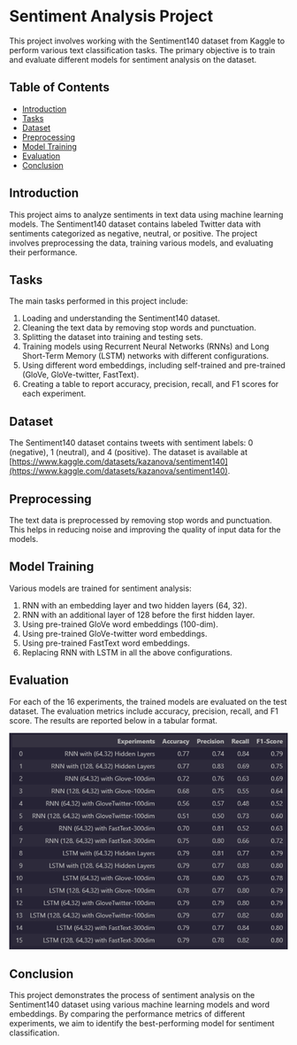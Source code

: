 # Sentiment Analysis Project

This project involves working with the Sentiment140 dataset from Kaggle to perform various text classification tasks. The primary objective is to train and evaluate different models for sentiment analysis on the dataset.

## Table of Contents

- [Introduction](#introduction)
- [Tasks](#tasks)
- [Dataset](#dataset)
- [Preprocessing](#preprocessing)
- [Model Training](#model-training)
- [Evaluation](#evaluation)
- [Conclusion](#conclusion)

## Introduction

This project aims to analyze sentiments in text data using machine learning models. The Sentiment140 dataset contains labeled Twitter data with sentiments categorized as negative, neutral, or positive. The project involves preprocessing the data, training various models, and evaluating their performance.

## Tasks

The main tasks performed in this project include:

1. Loading and understanding the Sentiment140 dataset.
2. Cleaning the text data by removing stop words and punctuation.
3. Splitting the dataset into training and testing sets.
4. Training models using Recurrent Neural Networks (RNNs) and Long Short-Term Memory (LSTM) networks with different configurations.
5. Using different word embeddings, including self-trained and pre-trained (GloVe, GloVe-twitter, FastText).
6. Creating a table to report accuracy, precision, recall, and F1 scores for each experiment.

## Dataset

The Sentiment140 dataset contains tweets with sentiment labels: 0 (negative), 1 (neutral), and 4 (positive). The dataset is available at [https://www.kaggle.com/datasets/kazanova/sentiment140](https://www.kaggle.com/datasets/kazanova/sentiment140).

## Preprocessing

The text data is preprocessed by removing stop words and punctuation. This helps in reducing noise and improving the quality of input data for the models.

## Model Training

Various models are trained for sentiment analysis:

1. RNN with an embedding layer and two hidden layers (64, 32).
2. RNN with an additional layer of 128 before the first hidden layer.
3. Using pre-trained GloVe word embeddings (100-dim).
4. Using pre-trained GloVe-twitter word embeddings.
5. Using pre-trained FastText word embeddings.
6. Replacing RNN with LSTM in all the above configurations.

## Evaluation

For each of the 16 experiments, the trained models are evaluated on the test dataset. The evaluation metrics include accuracy, precision, recall, and F1 score. The results are reported below in a tabular format.

![Results Table](./Results.png)

## Conclusion

This project demonstrates the process of sentiment analysis on the Sentiment140 dataset using various machine learning models and word embeddings. By comparing the performance metrics of different experiments, we aim to identify the best-performing model for sentiment classification.
